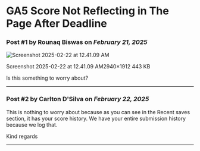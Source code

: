 # GA5 Score Not Reflecting in The Page After Deadline

### Post #1 by **Rounaq Biswas** on *February 21, 2025*
![Screenshot 2025-02-22 at 12.41.09 AM](https://europe1.discourse-cdn.com/flex013/uploads/iitm/optimized/3X/e/9/e9585e072dfc3561e03c611c02e5b5e283f3f1be_2_690x448.png)

Screenshot 2025-02-22 at 12.41.09 AM2940×1912 443 KB

Is this something to worry about?

---

### Post #2 by **Carlton D'Silva** on *February 22, 2025*
This is nothing to worry about because as you can see in the Recent saves section, it has your score history. We have your entire submission history because we log that.

Kind regards

---
